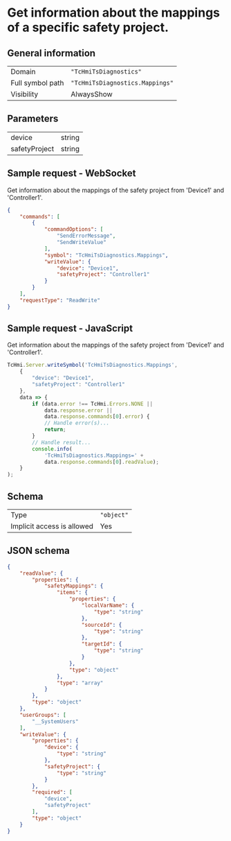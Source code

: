 # Get information about the mappings of a specific safety project.

## General information

|  |  |
| - | - |
| Domain | `"TcHmiTsDiagnostics"` |
| Full symbol path | `"TcHmiTsDiagnostics.Mappings"` |
| Visibility | AlwaysShow |

## Parameters

|  |  |
| - | - |
| device | string |
| safetyProject | string |

## Sample request - WebSocket

Get information about the mappings of the safety project from 'Device1' and 'Controller1'.
```json
{
    "commands": [
        {
            "commandOptions": [
                "SendErrorMessage",
                "SendWriteValue"
            ],
            "symbol": "TcHmiTsDiagnostics.Mappings",
            "writeValue": {
                "device": "Device1",
                "safetyProject": "Controller1"
            }
        }
    ],
    "requestType": "ReadWrite"
}
```

## Sample request - JavaScript

Get information about the mappings of the safety project from 'Device1' and 'Controller1'.
```javascript
TcHmi.Server.writeSymbol('TcHmiTsDiagnostics.Mappings',
    {
        "device": "Device1",
        "safetyProject": "Controller1"
    },
    data => {
        if (data.error !== TcHmi.Errors.NONE ||
            data.response.error ||
            data.response.commands[0].error) {
            // Handle error(s)...
            return;
        }
        // Handle result...
        console.info(
            'TcHmiTsDiagnostics.Mappings=' +
            data.response.commands[0].readValue);
    }
);
```

## Schema

|  |  |
| - | - |
| Type | `"object"` |
| Implicit access is allowed | Yes |

## JSON schema

```json
{
    "readValue": {
        "properties": {
            "safetyMappings": {
                "items": {
                    "properties": {
                        "localVarName": {
                            "type": "string"
                        },
                        "sourceId": {
                            "type": "string"
                        },
                        "targetId": {
                            "type": "string"
                        }
                    },
                    "type": "object"
                },
                "type": "array"
            }
        },
        "type": "object"
    },
    "userGroups": [
        "__SystemUsers"
    ],
    "writeValue": {
        "properties": {
            "device": {
                "type": "string"
            },
            "safetyProject": {
                "type": "string"
            }
        },
        "required": [
            "device",
            "safetyProject"
        ],
        "type": "object"
    }
}
```
